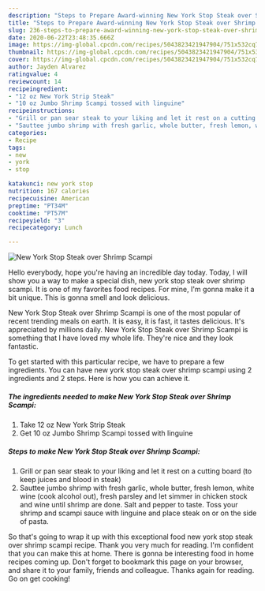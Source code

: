 ```yaml
---
description: "Steps to Prepare Award-winning New York Stop Steak over Shrimp Scampi"
title: "Steps to Prepare Award-winning New York Stop Steak over Shrimp Scampi"
slug: 236-steps-to-prepare-award-winning-new-york-stop-steak-over-shrimp-scampi
date: 2020-06-22T23:48:35.666Z
image: https://img-global.cpcdn.com/recipes/5043823421947904/751x532cq70/new-york-stop-steak-over-shrimp-scampi-recipe-main-photo.jpg
thumbnail: https://img-global.cpcdn.com/recipes/5043823421947904/751x532cq70/new-york-stop-steak-over-shrimp-scampi-recipe-main-photo.jpg
cover: https://img-global.cpcdn.com/recipes/5043823421947904/751x532cq70/new-york-stop-steak-over-shrimp-scampi-recipe-main-photo.jpg
author: Jayden Alvarez
ratingvalue: 4
reviewcount: 14
recipeingredient:
- "12 oz New York Strip Steak"
- "10 oz Jumbo Shrimp Scampi tossed with linguine"
recipeinstructions:
- "Grill or pan sear steak to your liking and let it rest on a cutting board (to keep juices and blood in steak)"
- "Sauttee jumbo shrimp with fresh garlic, whole butter, fresh lemon, white wine (cook alcohol out), fresh parsley and let simmer in chicken stock and wine until shrimp are done. Salt and pepper to taste. Toss your shrimp and scampi sauce with linguine and place steak on or on the side of pasta."
categories:
- Recipe
tags:
- new
- york
- stop

katakunci: new york stop 
nutrition: 167 calories
recipecuisine: American
preptime: "PT34M"
cooktime: "PT57M"
recipeyield: "3"
recipecategory: Lunch

---
```



![New York Stop Steak over Shrimp Scampi](https://img-global.cpcdn.com/recipes/5043823421947904/751x532cq70/new-york-stop-steak-over-shrimp-scampi-recipe-main-photo.jpg)

Hello everybody, hope you're having an incredible day today. Today, I will show you a way to make a special dish, new york stop steak over shrimp scampi. It is one of my favorites food recipes. For mine, I'm gonna make it a bit unique. This is gonna smell and look delicious.



New York Stop Steak over Shrimp Scampi is one of the most popular of recent trending meals on earth. It is easy, it is fast, it tastes delicious. It's appreciated by millions daily. New York Stop Steak over Shrimp Scampi is something that I have loved my whole life. They're nice and they look fantastic.


To get started with this particular recipe, we have to prepare a few ingredients. You can have new york stop steak over shrimp scampi using 2 ingredients and 2 steps. Here is how you can achieve it.

<!--inarticleads1-->

##### The ingredients needed to make New York Stop Steak over Shrimp Scampi:

1. Take 12 oz New York Strip Steak
1. Get 10 oz Jumbo Shrimp Scampi tossed with linguine




<!--inarticleads2-->

##### Steps to make New York Stop Steak over Shrimp Scampi:

1. Grill or pan sear steak to your liking and let it rest on a cutting board (to keep juices and blood in steak)
1. Sauttee jumbo shrimp with fresh garlic, whole butter, fresh lemon, white wine (cook alcohol out), fresh parsley and let simmer in chicken stock and wine until shrimp are done. Salt and pepper to taste. Toss your shrimp and scampi sauce with linguine and place steak on or on the side of pasta.




So that's going to wrap it up with this exceptional food new york stop steak over shrimp scampi recipe. Thank you very much for reading. I'm confident that you can make this at home. There is gonna be interesting food in home recipes coming up. Don't forget to bookmark this page on your browser, and share it to your family, friends and colleague. Thanks again for reading. Go on get cooking!
